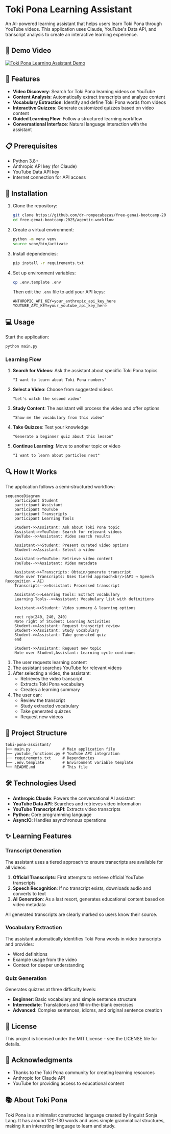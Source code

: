 # Toki Pona Learning Assistant

An AI-powered learning assistant that helps users learn Toki Pona through YouTube videos. This application uses Claude, YouTube's Data API, and transcript analysis to create an interactive learning experience. 

## 🎥 Demo Video

[![Toki Pona Learning Assistant Demo](https://img.youtube.com/vi/xC_Jz2w1TTM/0.jpg)](https://youtu.be/xC_Jz2w1TTM)

## 🌟 Features

- **Video Discovery**: Search for Toki Pona learning videos on YouTube
- **Content Analysis**: Automatically extract transcripts and analyze content
- **Vocabulary Extraction**: Identify and define Toki Pona words from videos
- **Interactive Quizzes**: Generate customized quizzes based on video content
- **Guided Learning Flow**: Follow a structured learning workflow
- **Conversational Interface**: Natural language interaction with the assistant

## 📋 Prerequisites

- Python 3.8+
- Anthropic API key (for Claude)
- YouTube Data API key
- Internet connection for API access

## 🚀 Installation

1. Clone the repository:

   ```bash
   git clone https://github.com/dr-rompecabezas/free-genai-bootcamp-2025
   cd free-genai-bootcamp-2025/agentic-workflow
   ```

2. Create a virtual environment:

   ```bash
   python -m venv venv
   source venv/bin/activate
   ```

3. Install dependencies:

   ```bash
   pip install -r requirements.txt
   ```

4. Set up environment variables:

   ```bash
   cp .env.template .env
   ```

   Then edit the `.env` file to add your API keys:

   ```text
   ANTHROPIC_API_KEY=your_anthropic_api_key_here
   YOUTUBE_API_KEY=your_youtube_api_key_here
   ```

## 💻 Usage

Start the application:

```bash
python main.py
```

### Learning Flow

1. **Search for Videos**: Ask the assistant about specific Toki Pona topics

   ```text
   "I want to learn about Toki Pona numbers"
   ```

2. **Select a Video**: Choose from suggested videos

   ```text
   "Let's watch the second video"
   ```

3. **Study Content**: The assistant will process the video and offer options

   ```text
   "Show me the vocabulary from this video"
   ```

4. **Take Quizzes**: Test your knowledge

   ```text
   "Generate a beginner quiz about this lesson"
   ```

5. **Continue Learning**: Move to another topic or video

   ```text
   "I want to learn about particles next"
   ```

## 🔍 How It Works

The application follows a semi-structured workflow:

```mermaid
sequenceDiagram
    participant Student
    participant Assistant
    participant YouTube
    participant Transcripts
    participant Learning Tools

    Student->>Assistant: Ask about Toki Pona topic
    Assistant->>YouTube: Search for relevant videos
    YouTube-->>Assistant: Video search results
    
    Assistant->>Student: Present curated video options
    Student->>Assistant: Select a video
    
    Assistant->>YouTube: Retrieve video content
    YouTube-->>Assistant: Video metadata
    
    Assistant->>Transcripts: Obtain/generate transcript
    Note over Transcripts: Uses tiered approach<br/>(API → Speech Recognition → AI)
    Transcripts-->>Assistant: Processed transcript
    
    Assistant->>Learning Tools: Extract vocabulary
    Learning Tools-->>Assistant: Vocabulary list with definitions
    
    Assistant->>Student: Video summary & learning options
    
    rect rgb(240, 240, 240)
    Note right of Student: Learning Activities
    Student->>Assistant: Request transcript review
    Student->>Assistant: Study vocabulary
    Student->>Assistant: Take generated quiz
    end
    
    Student->>Assistant: Request new topic
    Note over Student,Assistant: Learning cycle continues
```

1. The user requests learning content
2. The assistant searches YouTube for relevant videos
3. After selecting a video, the assistant:
   - Retrieves the video transcript
   - Extracts Toki Pona vocabulary
   - Creates a learning summary
4. The user can:
   - Review the transcript
   - Study extracted vocabulary
   - Take generated quizzes
   - Request new videos

## 📁 Project Structure

```text
toki-pona-assistant/
├── main.py              # Main application file
├── youtube_functions.py # YouTube API integration
├── requirements.txt     # Dependencies
├── .env.template        # Environment variable template
└── README.md            # This file
```

## 🛠️ Technologies Used

- **Anthropic Claude**: Powers the conversational AI assistant
- **YouTube Data API**: Searches and retrieves video information
- **YouTube Transcript API**: Extracts video transcripts
- **Python**: Core programming language
- **AsyncIO**: Handles asynchronous operations

## ✨ Learning Features

### Transcript Generation

The assistant uses a tiered approach to ensure transcripts are available for all videos:

1. **Official Transcripts**: First attempts to retrieve official YouTube transcripts
2. **Speech Recognition**: If no transcript exists, downloads audio and converts to text
3. **AI Generation**: As a last resort, generates educational content based on video metadata

All generated transcripts are clearly marked so users know their source.

### Vocabulary Extraction

The assistant automatically identifies Toki Pona words in video transcripts and provides:

- Word definitions
- Example usage from the video
- Context for deeper understanding

### Quiz Generation

Generates quizzes at three difficulty levels:

- **Beginner**: Basic vocabulary and simple sentence structure
- **Intermediate**: Translations and fill-in-the-blank exercises
- **Advanced**: Complex sentences, idioms, and original sentence creation

## 📜 License

This project is licensed under the MIT License - see the LICENSE file for details.

## 🙏 Acknowledgments

- Thanks to the Toki Pona community for creating learning resources
- Anthropic for Claude API
- YouTube for providing access to educational content

## 📚 About Toki Pona

Toki Pona is a minimalist constructed language created by linguist Sonja Lang. It has around 120-130 words and uses simple grammatical structures, making it an interesting language to learn and study.
